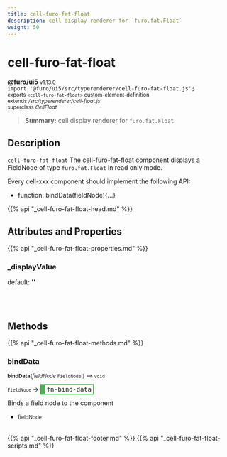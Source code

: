```yaml
---
title: cell-furo-fat-float
description: cell display renderer for `furo.fat.Float`
weight: 50
---
```


# cell-furo-fat-float
**@furo/ui5** <small>v1.13.0</small>
<br>`import '@furo/ui5/src/typerenderer/cell-furo-fat-float.js';`<small>
<br>exports `<cell-furo-fat-float>` custom-element-definition
<br>extends */src/typerenderer/cell-float.js*
<br>superclass *CellFloat*</small>

> **Summary:** cell display renderer for `furo.fat.Float`

## Description

`cell-furo-fat-float`
The cell-furo-fat-float component displays a FieldNode of type `furo.fat.Float` in read only mode.

Every cell-xxx component should implement the following API:
- function: bindData(fieldNode){...}

{{% api "_cell-furo-fat-float-head.md" %}}

## Attributes and Properties
{{% api "_cell-furo-fat-float-properties.md" %}}





### **_displayValue**
default: **&#39;&#39;**</small>


<br><br>

## Methods
{{% api "_cell-furo-fat-float-methods.md" %}}



### **bindData**
<small>**bindData**(*fieldNode* `FieldNode` ) ⟹ `void`</small>

<small>`FieldNode` </small> →
<span  style="border-width:2px 2px 2px 10px; border-style: solid;border-color:  rgb(76, 175, 80);font-family:monospace; padding:2px 4px;">fn-bind-data</span>

Binds a field node to the component

- <small>fieldNode </small>
<br><br>





{{% api "_cell-furo-fat-float-footer.md" %}}
{{% api "_cell-furo-fat-float-scripts.md" %}}
